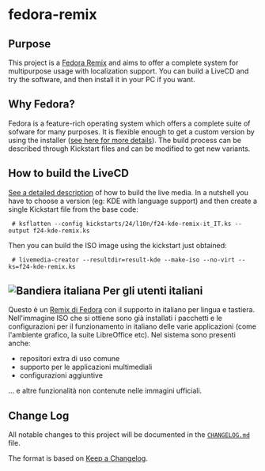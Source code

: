 # fedora-remix

## Purpose
This project is a [Fedora Remix][01] and aims to offer a complete system for multipurpose usage with localization support. You can build a LiveCD and try the software, and then install it in your PC if you want.

## Why Fedora?
Fedora is a feature-rich operating system which offers a complete suite of sofware for many purposes. It is flexible enough to get a custom version by using the installer ([see here for more details][02]).  The build process can be described through Kickstart files and can be modified to get new variants.

## How to build the LiveCD
[See a detailed description][03] of how to build the live media.
In a nutshell you have to choose a version (eg: KDE with language support) and then create a single Kickstart file from the base code:

```
 # ksflatten --config kickstarts/24/l10n/f24-kde-remix-it_IT.ks --output f24-kde-remix.ks
```

Then you can build the ISO image using the kickstart just obtained:

```
 # livemedia-creator --resultdir=result-kde --make-iso --no-virt --ks=f24-kde-remix.ks
```

## ![Bandiera italiana][04] Per gli utenti italiani
Questo è un [Remix di Fedora][05] con il supporto in italiano per lingua e tastiera. Nell'immagine ISO che si ottiene sono già installati i pacchetti e le configurazioni per il funzionamento in italiano delle varie applicazioni (come l'ambiente grafico, la suite LibreOffice etc).
Nel sistema sono presenti anche:

* repositori extra di uso comune
* supporto per le applicazioni multimediali
* configurazioni aggiuntive

... e altre funzionalità non contenute nelle immagini ufficiali.

## Change Log
All notable changes to this project will be documented in the [`CHANGELOG.md`](CHANGELOG.md) file.

The format is based on [Keep a Changelog](http://keepachangelog.com/).

[01]: https://fedoraproject.org/wiki/Remix
[02]: https://en.wikipedia.org/wiki/Anaconda_(installer)
[03]: https://fedoraproject.org/wiki/Livemedia-creator-_How_to_create_and_use_a_Live_CD
[04]: http://flagpedia.net/data/flags/mini/it.png
[05]: https://fedoraproject.org/wiki/Remix



